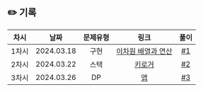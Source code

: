 ## ✏️ 기록   

| 차시  |     날짜     | 문제유형 |                       링크                        |                            풀이                            |
|:---:|:----------:|:----:|:-----------------------------------------------:|:--------------------------------------------------------:|
| 1차시 | 2024.03.18 |  구현  | [이차원 배열과 연산](https://www.acmicpc.net/problem/17140) | [#1](https://github.com/AlgoLeadMe/AlgoLeadMe-9/pull/5)  |
| 2차시 | 2024.03.22 |  스택  |   [키로거](https://www.acmicpc.net/problem/5397)   | [#2](https://github.com/AlgoLeadMe/AlgoLeadMe-9/pull/7)  |
| 3차시 | 2024.03.26 |  DP  |    [앱](https://www.acmicpc.net/problem/7579)    | [#3](https://github.com/AlgoLeadMe/AlgoLeadMe-9/pull/11) |
